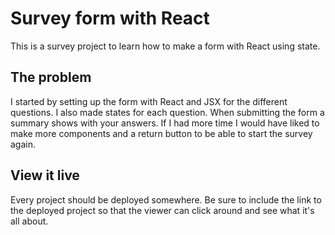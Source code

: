 # Survey form with React

This is a survey project to learn how to make a form with React using state. 

## The problem

I started by setting up the form with React and JSX for the different questions. I also made states for each question. 
When submitting the form a summary shows with your answers.
If I had more time I would have liked to make more components and a return button to be able to start the survey again.

## View it live

Every project should be deployed somewhere. Be sure to include the link to the deployed project so that the viewer can click around and see what it's all about.
